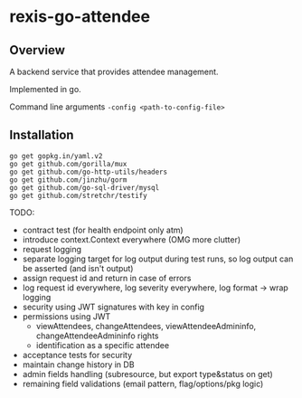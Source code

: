 # rexis-go-attendee

## Overview

A backend service that provides attendee management.

Implemented in go.

Command line arguments
```-config <path-to-config-file>```

## Installation

```
go get gopkg.in/yaml.v2
go get github.com/gorilla/mux
go get github.com/go-http-utils/headers
go get github.com/jinzhu/gorm
go get github.com/go-sql-driver/mysql
go get github.com/stretchr/testify
```

TODO:
- contract test (for health endpoint only atm)
- introduce context.Context everywhere (OMG more clutter)
- request logging
- separate logging target for log output during test runs, so log output can be asserted (and isn't output)
- assign request id and return in case of errors
- log request id everywhere, log severity everywhere, log format -> wrap logging
- security using JWT signatures with key in config
- permissions using JWT
    - viewAttendees, changeAttendees, viewAttendeeAdmininfo, changeAttendeeAdmininfo rights
    - identification as a specific attendee
- acceptance tests for security
- maintain change history in DB
- admin fields handling (subresource, but export type&status on get)
- remaining field validations (email pattern, flag/options/pkg logic)
